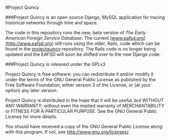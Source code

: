 #Project Quincy

###Project Quincy is an open source Django, MySQL application for tracing historical networks through time and space.

The code in this repository runs the new, beta version of _The Early American Foreign Service Database_.  The current [www.eafsd.org](http://www.eafsd.org) still runs using the older, Rails, code which can be found in the [projectquincy](https://github.com/jabauer/ProjectQuincy) repository.  The Rails code is no longer being updated and the EAFSD will soon be shifted over to the new Django code.

###Project Quincy is released under the GPLv3

Project Quincy is free software: you can redistribute it and/or modify
it under the terms of the GNU General Public License as published by
the Free Software Foundation, either version 3 of the License, or
(at your option) any later version.

   
Project Quincy is distributed in the hope that it will be useful,
but WITHOUT ANY WARRANTY; without even the implied warranty of
MERCHANTABILITY or FITNESS FOR A PARTICULAR PURPOSE.  See the
GNU General Public License for more details.

You should have received a copy of the GNU General Public License
along with this program.  If not, see <http://www.gnu.org/licenses/>.